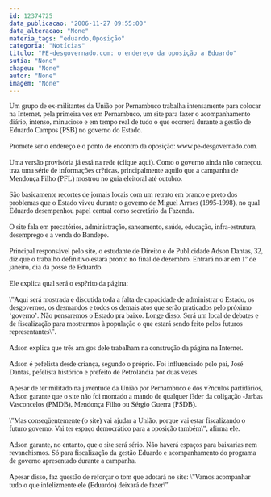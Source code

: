 ```yaml
---
id: 12374725
data_publicacao: "2006-11-27 09:55:00"
data_alteracao: "None"
materia_tags: "eduardo,Oposição"
categoria: "Notícias"
titulo: "PE-desgovernado.com: o endereço da oposição a Eduardo"
sutia: "None"
chapeu: "None"
autor: "None"
imagem: "None"
---
```

<p><FONT face=Verdana></p>
<p><P>Um grupo de ex-militantes da União por Pernambuco trabalha intensamente para colocar na Internet, pela primeira vez em Pernambuco, um site para fazer o acompanhamento diário, intenso, minucioso e em tempo real de tudo o que ocorrerá durante a gestão de Eduardo Campos (PSB) no governo do Estado. <BR><BR>Promete ser o endereço e o ponto de encontro da oposição: www.pe-desgovernado.com. <BR><BR>Uma versão provisória já está na rede (clique aqui). Como o governo ainda não começou, traz uma série de informações cr?ticas, principalmente aquilo que a campanha de Mendonça Filho (PFL) mostrou no guia eleitoral até outubro. <BR><BR>São basicamente recortes de jornais locais com um retrato em branco e preto dos problemas que o Estado viveu durante o governo de Miguel Arraes (1995-1998), no qual Eduardo desempenhou papel central como secretário da Fazenda. <BR><BR>O site fala em precatórios, administração, saneamento, saúde, educação, infra-estrutura, desemprego e a venda do Bandepe. <BR><BR>Principal responsável pelo site, o estudante de Direito e de Publicidade Adson Dantas, 32, diz que o trabalho definitivo estará pronto no final de dezembro. Entrará no ar em 1º de janeiro, dia da posse de Eduardo. <BR><BR>Ele explica qual será o esp?rito da página: <BR><BR>\"Aqui será mostrada e discutida toda a falta de capacidade de administrar o Estado, os desgovernos, os desmandos e todos os demais atos que serão praticados pelo próximo ‘governo’. Não pensaremos o Estado pra baixo. Longe disso. Será um local de debates e de fiscalização para mostrarmos à população o que estará sendo feito pelos futuros representantes\". <BR><BR>Adson explica que três amigos dele trabalham na construção da página na Internet. <BR><BR>Adson é pefelista desde criança, segundo o próprio. Foi influenciado pelo pai, José Dantas, pefelista histórico e prefeito de Petrolândia por duas vezes. <BR><BR>Apesar de ter militado na juventude da União por Pernambuco e dos v?nculos partidários, Adson garante que o site não foi montado a mando de qualquer l?der da coligação -Jarbas Vasconcelos (PMDB), Mendonça Filho ou Sérgio Guerra (PSDB). <BR><BR>\"Mas conseqüentemente (o site) vai ajudar a União, porque vai estar fiscalizando o futuro governo. Vai ter espaço democrático para a oposição também\", afirma ele. <BR><BR>Adson garante, no entanto, que o site será sério. Não haverá espaços para baixarias nem revanchismos. Só para fiscalização da gestão Eduardo e acompanhamento do programa de governo apresentado durante a campanha. <BR><BR>Apesar disso, faz questão de reforçar o tom que adotará no site: \"Vamos acompanhar tudo o que infelizmente ele (Eduardo) deixará de fazer\".</P></FONT> </p>
